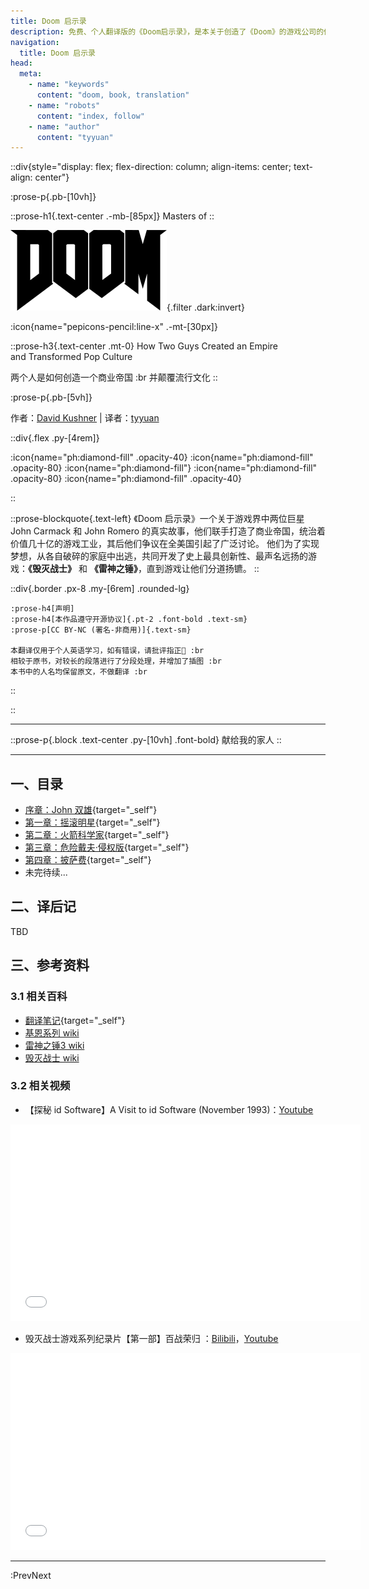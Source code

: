 ```yaml
---
title: Doom 启示录
description: 免费、个人翻译版的《Doom启示录》，是本关于创造了《Doom》的游戏公司的传记：讲述了两个年轻人如何开创商业帝国，并颠覆流行文化的故事。
navigation:
  title: Doom 启示录
head:
  meta:
    - name: "keywords"
      content: "doom, book, translation"
    - name: "robots"
      content: "index, follow"
    - name: "author"
      content: "tyyuan"
---
```


::div{style="display: flex; flex-direction: column; align-items: center; text-align: center"}

  :prose-p{.pb-[10vh]}

  ::prose-h1{.text-center .-mb-[85px]}
  Masters
  of
  ::

  ![Doom_logo.png](/Doom_logo.png){.filter .dark:invert}

  :icon{name="pepicons-pencil:line-x" .-mt-[30px]}

  ::prose-h3{.text-center .mt-0}
  How Two Guys Created an Empire<br/>
  and Transformed Pop Culture

  两个人是如何创造一个商业帝国 :br
  并颠覆流行文化
  ::

  :prose-p{.pb-[5vh]}

  作者：[David Kushner](http://www.davidkushner.com/) | 译者：[tyyuan](https://tyyuan110.com/)

  ::div{.flex .py-[4rem]}

  :icon{name="ph:diamond-fill" .opacity-40}
  :icon{name="ph:diamond-fill" .opacity-80}
  :icon{name="ph:diamond-fill"}
  :icon{name="ph:diamond-fill" .opacity-80}
  :icon{name="ph:diamond-fill" .opacity-40}

  ::

  ::prose-blockquote{.text-left}
  《Doom 启示录》一个关于游戏界中两位巨星 John Carmack 和 John Romero 的真实故事，他们联手打造了商业帝国，统治着价值几十亿的游戏工业，其后他们争议在全美国引起了广泛讨论。 
  他们为了实现梦想，从各自破碎的家庭中出逃，共同开发了史上最具创新性、最声名远扬的游戏：**《毁灭战士》** 和 **《雷神之锤》**，直到游戏让他们分道扬镳。
  ::

  ::div{.border .px-8 .my-[6rem] .rounded-lg}

    :prose-h4[声明]
    :prose-h4[本作品遵守开源协议]{.pt-2 .font-bold .text-sm}
    :prose-p[CC BY-NC (署名-非商用)]{.text-sm}

    本翻译仅用于个人英语学习，如有错误，请批评指正🙏 :br
    相较于原书，对较长的段落进行了分段处理，并增加了插图 :br
    本书中的人名均保留原文，不做翻译 :br
  ::

::

---

::prose-p{.block .text-center .py-[10vh] .font-bold}
献给我的家人
::

---

## 一、目录

- [序章：John 双雄](./3.intro_two_johns.md){target="_self"}
- [第一章：摇滚明星](./4.the_rock_star.md){target="_self"}
- [第二章：火箭科学家](./5.the_rocket_scientist.md){target="_self"}
- [第三章：危险戴夫·侵权版](./6.dangerous_dave_in_copyright_infringement.md){target="_self"}
- [第四章：披萨费](./7.pizza_money.md){target="_self"}
- 未完待续...

## 二、译后记

TBD

## 三、参考资料

### 3.1 相关百科

- [翻译笔记](./100.notes.md){target="_self"}
- [基恩系列 wiki](https://keenwiki.shikadi.net/wiki/Main_Page)
- [雷神之锤3 wiki](https://zh.wikipedia.org/zh-cn/%E9%9B%B7%E7%A5%9E%E4%B9%8B%E9%94%A4III%E7%AB%9E%E6%8A%80%E5%9C%BA)
- [毁灭战士 wiki](https://zh.wikipedia.org/wiki/%E6%AF%80%E6%BB%85%E6%88%B0%E5%A3%AB_(1993%E5%B9%B4%E9%81%8A%E6%88%B2))

### 3.2 相关视频

- 【探秘 id Software】A Visit to id Software (November 1993)：[Youtube](https://www.youtube.com/watch?v=HpEBUV_g9vU)

<div class="flex justify-center items-center">
  <iframe width="560" height="315" src="//player.bilibili.com/player.html?isOutside=true&aid=2555204&bvid=BV1us411S7Nf&cid=3992021&p=1&autoplay=0" scrolling="no" border="0" frameborder="no" framespacing="0" allowfullscreen="true"></iframe>
</div>

- 毁灭战士游戏系列纪录片【第一部】百战荣归 ：[Bilibili](https://www.bilibili.com/video/BV1H7411W73G/?spm_id_from=333.337.search-card.all.click&vd_source=0f6b43e09abf3b0bbe74b006f5977c60)，[Youtube](https://www.youtube.com/watch?v=PS6SBnccxMA)

<div class="flex justify-center items-center">
  <iframe width="560" height="315" src="//player.bilibili.com/player.html?isOutside=true&aid=86273021&bvid=BV1H7411W73G&cid=147451341&p=1&autoplay=0" scrolling="no" border="0" frameborder="no" framespacing="0" allowfullscreen="true"></iframe>
</div>


---

:PrevNext
